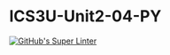# ICS3U-Unit2-04-PY

[![GitHub's Super Linter](https://github.com/Rohnin-Barrette/ICS3U-Unit2-04-PY/workflows/GitHub's%20Super%20Linter/badge.svg)](https://github.com/Rohnin-Barrette/ICS3U-Unit2-04-PY/actions)
